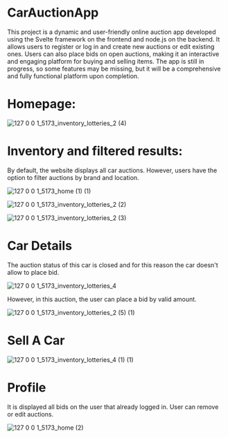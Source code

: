 # CarAuctionApp

This project is a dynamic and user-friendly online auction app developed using the Svelte framework on the frontend and node.js on the backend. It allows users to register or log in and create new auctions or edit existing ones. Users can also place bids on open auctions, making it an interactive and engaging platform for buying and selling items. The app is still in progress, so some features may be missing, but it will be a comprehensive and fully functional platform upon completion.

# Homepage:

![127 0 0 1_5173_inventory_lotteries_2 (4)](https://user-images.githubusercontent.com/94520965/220877266-ceaf81cb-7667-44ff-864b-796a0922ce1a.png)

# Inventory and filtered results:

By default, the website displays all car auctions. However, users have the option to filter auctions by brand and location.

![127 0 0 1_5173_home (1) (1)](https://user-images.githubusercontent.com/94520965/220876773-4edebf64-f035-44c2-b1bc-2f9846c230ad.png) 

![127 0 0 1_5173_inventory_lotteries_2 (2)](https://user-images.githubusercontent.com/94520965/220877461-75144942-b39c-4785-a829-e1e99c607d7b.png)

![127 0 0 1_5173_inventory_lotteries_2 (3)](https://user-images.githubusercontent.com/94520965/220877468-2b13e255-71db-4b36-ab9f-5bdd9aad7dd8.png)

# Car Details

The auction status of this car is closed and for this reason the car doesn't allow to place bid. 

![127 0 0 1_5173_inventory_lotteries_4](https://user-images.githubusercontent.com/94520965/220877469-36707a16-6e14-46d0-b7cf-2a2fa1347b01.png)

However, in this auction, the user can place a bid by valid amount.

![127 0 0 1_5173_inventory_lotteries_2 (5) (1)](https://user-images.githubusercontent.com/94520965/220878914-64b33f6c-cc01-4771-a02f-c6fc0e8c221d.png)

# Sell A Car

![127 0 0 1_5173_inventory_lotteries_4 (1) (1)](https://user-images.githubusercontent.com/94520965/220878271-148aef20-2564-45e8-a1f3-f710d1d6b1ac.png)


# Profile

It is displayed all bids on the user that already logged in. User can remove or edit auctions.

![127 0 0 1_5173_home (2)](https://user-images.githubusercontent.com/94520965/220877064-9367b511-45b7-4eef-92da-2b3e35ee610c.png)


